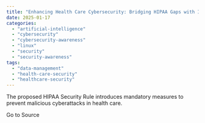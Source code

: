 ```yaml
---
title: "Enhancing Health Care Cybersecurity: Bridging HIPAA Gaps with Innovation"
date: 2025-01-17
categories: 
  - "artificial-intelligence"
  - "cybersecurity"
  - "cybersecurity-awareness"
  - "linux"
  - "security"
  - "security-awareness"
tags: 
  - "data-management"
  - "health-care-security"
  - "healthcare-security"
---
```


The proposed HIPAA Security Rule introduces mandatory measures to prevent malicious cyberattacks in health care.

Go to Source

